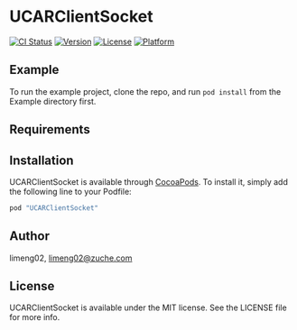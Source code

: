 # UCARClientSocket

[![CI Status](http://img.shields.io/travis/limeng02/UCARClientSocket.svg?style=flat)](https://travis-ci.org/limeng02/UCARClientSocket)
[![Version](https://img.shields.io/cocoapods/v/UCARClientSocket.svg?style=flat)](http://cocoapods.org/pods/UCARClientSocket)
[![License](https://img.shields.io/cocoapods/l/UCARClientSocket.svg?style=flat)](http://cocoapods.org/pods/UCARClientSocket)
[![Platform](https://img.shields.io/cocoapods/p/UCARClientSocket.svg?style=flat)](http://cocoapods.org/pods/UCARClientSocket)

## Example

To run the example project, clone the repo, and run `pod install` from the Example directory first.

## Requirements

## Installation

UCARClientSocket is available through [CocoaPods](http://cocoapods.org). To install
it, simply add the following line to your Podfile:

```ruby
pod "UCARClientSocket"
```

## Author

limeng02, limeng02@zuche.com

## License

UCARClientSocket is available under the MIT license. See the LICENSE file for more info.
